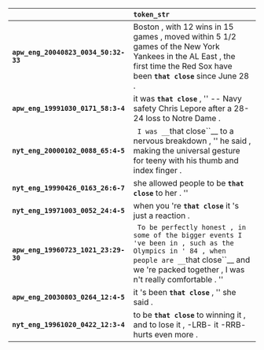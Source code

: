 |                                      | `token_str`                                                                                                                                                                                               |
|:-------------------------------------|:----------------------------------------------------------------------------------------------------------------------------------------------------------------------------------------------------------|
| **`apw_eng_20040823_0034_50:32-33`** | Boston , with 12 wins in 15 games , moved within 5 1\/2 games of the New York Yankees in the AL East , the first time the Red Sox have been __``that close``__ since June 28 .                            |
| **`apw_eng_19991030_0171_58:3-4`**   | it was __``that close``__ , '' -- Navy safety Chris Lepore after a 28-24 loss to Notre Dame .                                                                                                             |
| **`nyt_eng_20000102_0088_65:4-5`**   | `` I was __``that close``__ to a nervous breakdown , '' he said , making the universal gesture for teeny with his thumb and index finger .                                                                |
| **`nyt_eng_19990426_0163_26:6-7`**   | she allowed people to be __``that close``__ to her . ''                                                                                                                                                   |
| **`nyt_eng_19971003_0052_24:4-5`**   | when you 're __``that close``__ it 's just a reaction .                                                                                                                                                   |
| **`apw_eng_19960723_1021_23:29-30`** | `` To be perfectly honest , in some of the bigger events I 've been in , such as the Olympics in ' 84 , when people are __``that close``__ and we 're packed together , I was n't really comfortable . '' |
| **`apw_eng_20030803_0264_12:4-5`**   | it 's been __``that close``__ , '' she said .                                                                                                                                                             |
| **`nyt_eng_19961020_0422_12:3-4`**   | to be __``that close``__ to winning it , and to lose it , -LRB- it -RRB- hurts even more .                                                                                                                |